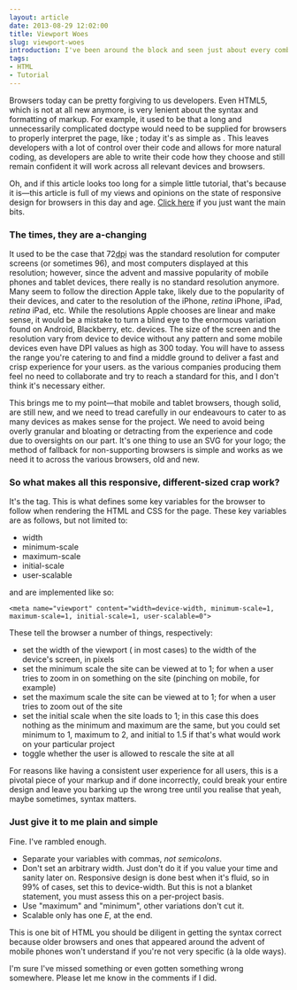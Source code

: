 ```yaml
---
layout: article
date: 2013-08-29 12:02:00
title: Viewport Woes
slug: viewport-woes
introduction: I've been around the block and seen just about every combination of variables and syntax in viewport meta tags. What's the correct way to go about it? And maybe I'll comment on the state of browsers today as well.
tags:
- HTML
- Tutorial
---
```


Browsers today can be pretty forgiving to us developers. Even HTML5, which is not at all new anymore, is very lenient about the syntax and formatting of markup. For example, it used to be that a long and unnecessarily complicated doctype would need to be supplied for browsers to properly interpret the page, like <code><!DOCTYPE html PUBLIC "-//W3C//DTD XHTML 1.0 Transitional//EN" "http://www.w3.org/TR/xhtml1/DTD/xhtml1-transitional.dtd"></code>; today it's as simple as <code><!doctype html></code>. This leaves developers with a lot of control over their code and allows for more natural coding, as developers are able to write their code how they choose and still remain confident it will work across all relevant devices and browsers.

Oh, and if this article looks too long for a simple little tutorial, that's because it is&mdash;this article is full of my views and opinions on the state of responsive design for browsers in this day and age. <a href="#plain-and-simple">Click here</a> if you just want the main bits.

### The times, they are a-changing

It used to be the case that 72<abbr title="dots-per-inch">dpi</abbr> was the standard resolution for computer screens (or sometimes 96), and most computers displayed at this resolution; however, since the advent and massive popularity of mobile phones and tablet devices, there really is no standard resolution anymore. Many seem to follow the direction Apple take, likely due to the popularity of their devices, and cater to the resolution of the iPhone, *retina* iPhone, iPad, *retina* iPad, etc. While the resolutions Apple chooses are linear and make sense, it would be a mistake to turn a blind eye to the enormous variation found on Android, Blackberry, etc. devices. The size of the screen and the resolution vary from device to device without any pattern and some mobile devices even have DPI values as high as 300 today. You will have to assess the range you're catering to and find a middle ground to deliver a fast and crisp experience for your users. as the various companies producing them feel no need to collaborate and try to reach a standard for this, and I don't think it's necessary either.

This brings me to my point&mdash;that mobile and tablet browsers, though solid, are still new, and we need to tread carefully in our endeavours to cater to as many devices as makes sense for the project. We need to avoid being overly granular and bloating or detracting from the experience and code due to oversights on our part. It's one thing to use an SVG for your logo; the method of fallback for non-supporting browsers is simple and works as we need it to across the various browsers, old and new.

### So what makes all this responsive, different-sized crap work?

It's the <code><meta name="viewport"></code> tag. This is what defines some key variables for the browser to follow when rendering the HTML and CSS for the page. These key variables are as follows, but not limited to:

- width
- minimum-scale
- maximum-scale
- initial-scale
- user-scalable

and are implemented like so:

    <meta name="viewport" content="width=device-width, minimum-scale=1, maximum-scale=1, initial-scale=1, user-scalable=0">

These tell the browser a number of things, respectively:

- set the width of the viewport (<code><body></code> in most cases) to the width of the device's screen, in pixels
- set the minimum scale the site can be viewed at to 1; for when a user tries to zoom in on something on the site (pinching on mobile, for example)
- set the maximum scale the site can be viewed at to 1; for when a user tries to zoom out of the site
- set the initial scale when the site loads to 1; in this case this does nothing as the minimum and maximum are the same, but you could set minimum to 1, maximum to 2, and initial to 1.5 if that's what would work on your particular project
- toggle whether the user is allowed to rescale the site at all

For reasons like having a consistent user experience for all users, this is a pivotal piece of your markup and if done incorrectly, could break your entire design and leave you barking up the wrong tree until you realise that yeah, maybe sometimes, syntax matters.

<h3 id="plain-and-simple">Just give it to me plain and simple</h3>

Fine. I've rambled enough.

- Separate your variables with commas, _not semicolons_.
- Don't set an arbitrary width. Just don't do it if you value your time and sanity later on. Responsive design is done best when it's fluid, so in 99% of cases, set this to device-width. But this is not a blanket statement, you must assess this on a per-project basis.
- Use "maximum" and "minimum", other variations don't cut it.
- Scalable only has one _E_, at the end.

This is one bit of HTML you should be diligent in getting the syntax correct because older browsers and ones that appeared around the advent of mobile phones won't understand if you're not very specific (à la olde ways).

I'm sure I've missed something or even gotten something wrong somewhere. Please let me know in the comments if I did.